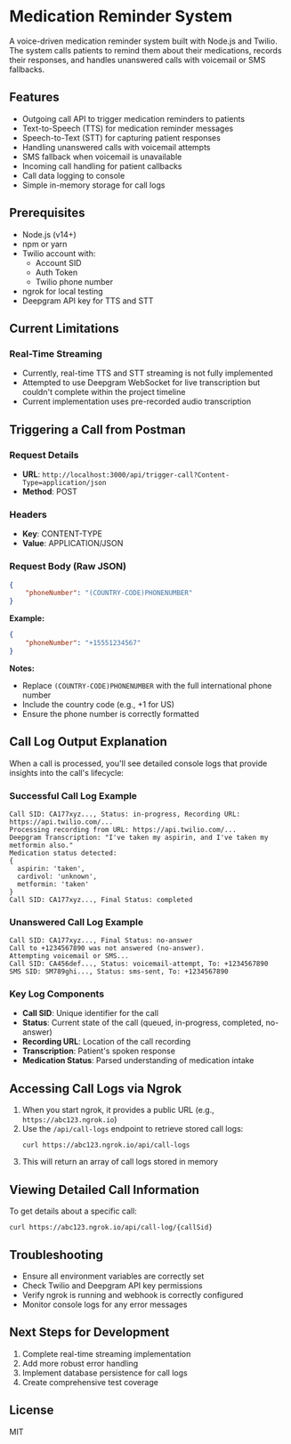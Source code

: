 # Medication Reminder System

A voice-driven medication reminder system built with Node.js and Twilio. The system calls patients to remind them about their medications, records their responses, and handles unanswered calls with voicemail or SMS fallbacks.

## Features

- Outgoing call API to trigger medication reminders to patients
- Text-to-Speech (TTS) for medication reminder messages
- Speech-to-Text (STT) for capturing patient responses
- Handling unanswered calls with voicemail attempts
- SMS fallback when voicemail is unavailable
- Incoming call handling for patient callbacks
- Call data logging to console
- Simple in-memory storage for call logs

## Prerequisites

- Node.js (v14+)
- npm or yarn
- Twilio account with:
  - Account SID
  - Auth Token
  - Twilio phone number
- ngrok for local testing
- Deepgram API key for TTS and STT

## Current Limitations

### Real-Time Streaming
- Currently, real-time TTS and STT streaming is not fully implemented
- Attempted to use Deepgram WebSocket for live transcription but couldn't complete within the project timeline
- Current implementation uses pre-recorded audio transcription

## Triggering a Call from Postman

### Request Details
- **URL**: `http://localhost:3000/api/trigger-call?Content-Type=application/json`
- **Method**: POST

### Headers
- **Key**: CONTENT-TYPE
- **Value**: APPLICATION/JSON

### Request Body (Raw JSON)
```json
{   
    "phoneNumber": "(COUNTRY-CODE)PHONENUMBER" 
}
```

**Example:**
```json
{   
    "phoneNumber": "+15551234567" 
}
```

**Notes:**
- Replace `(COUNTRY-CODE)PHONENUMBER` with the full international phone number
- Include the country code (e.g., +1 for US)
- Ensure the phone number is correctly formatted

## Call Log Output Explanation

When a call is processed, you'll see detailed console logs that provide insights into the call's lifecycle:

### Successful Call Log Example
```
Call SID: CA177xyz..., Status: in-progress, Recording URL: https://api.twilio.com/...
Processing recording from URL: https://api.twilio.com/...
Deepgram Transcription: "I've taken my aspirin, and I've taken my metformin also."
Medication status detected: 
{
  aspirin: 'taken', 
  cardivol: 'unknown', 
  metformin: 'taken'
}
Call SID: CA177xyz..., Final Status: completed
```

### Unanswered Call Log Example
```
Call SID: CA177xyz..., Final Status: no-answer
Call to +1234567890 was not answered (no-answer). 
Attempting voicemail or SMS...
Call SID: CA456def..., Status: voicemail-attempt, To: +1234567890
SMS SID: SM789ghi..., Status: sms-sent, To: +1234567890
```

### Key Log Components
- **Call SID**: Unique identifier for the call
- **Status**: Current state of the call (queued, in-progress, completed, no-answer)
- **Recording URL**: Location of the call recording
- **Transcription**: Patient's spoken response
- **Medication Status**: Parsed understanding of medication intake

## Accessing Call Logs via Ngrok

1. When you start ngrok, it provides a public URL (e.g., `https://abc123.ngrok.io`)
2. Use the `/api/call-logs` endpoint to retrieve stored call logs:
   ```
   curl https://abc123.ngrok.io/api/call-logs
   ```
3. This will return an array of call logs stored in memory

## Viewing Detailed Call Information

To get details about a specific call:
```
curl https://abc123.ngrok.io/api/call-log/{callSid}
```
## Troubleshooting

- Ensure all environment variables are correctly set
- Check Twilio and Deepgram API key permissions
- Verify ngrok is running and webhook is correctly configured
- Monitor console logs for any error messages

## Next Steps for Development

1. Complete real-time streaming implementation
2. Add more robust error handling
3. Implement database persistence for call logs
4. Create comprehensive test coverage

## License

MIT
